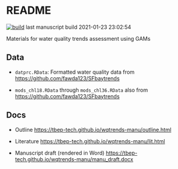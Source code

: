 
# README

[![build](https://github.com/tbep-tech/wqtrends-manu/workflows/build/badge.svg)](https://github.com/tbep-tech/wqtrends-manu/actions)
last manuscript build 2021-01-23 23:02:54

Materials for water quality trends assessment using GAMs

## Data

  - `datprc.RData`: Formatted water quality data from
    <https://github.com/fawda123/SFbaytrends>

  - `mods_chl18.RData` through `mods_chl36.RData` also from
    <https://github.com/fawda123/SFbaytrends>

## Docs

  - Outline <https://tbep-tech.github.io/wqtrends-manu/outline.html>

  - Literature <https://tbep-tech.github.io/wqtrends-manu/lit.html>

  - Manuscript draft (rendered in Word)
    <https://tbep-tech.github.io/wqtrends-manu/manu_draft.docx>
